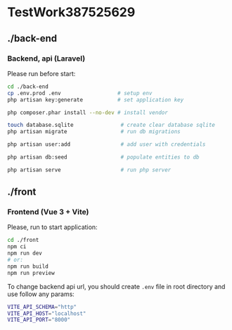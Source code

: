 # TestWork387525629


## ./back-end

### Backend, api (Laravel)


Please run before start:

```sh
cd ./back-end
cp .env.prod .env                  # setup env
php artisan key:generate           # set application key

php composer.phar install --no-dev # install vendor

touch database.sqlite               # create clear database sqlite
php artisan migrate                 # run db migrations

php artisan user:add                # add user with credentials

php artisan db:seed                 # populate entities to db 

php artisan serve                   # run php server
```



## ./front

### Frontend (Vue 3 + Vite)



Please, run to start application:
```sh
cd ./front
npm ci
npm run dev
# or:
npm run build
npm run preview
```


To change backend api url, you should create `.env` file in root directory and use follow any params:
```bash
VITE_API_SCHEMA="http"
VITE_API_HOST="localhost"
VITE_API_PORT="8000"
```


